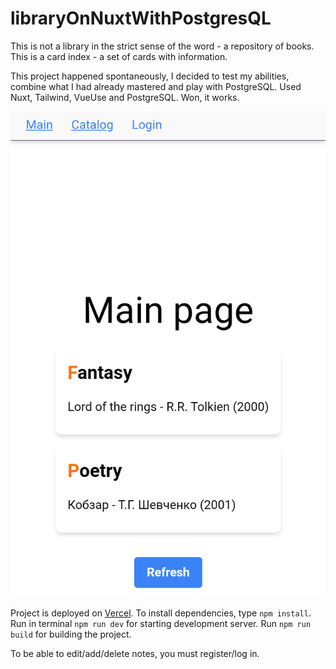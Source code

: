 # libraryOnNuxtWithPostgresQL

This is not a library in the strict sense of the word - a repository of books. This is a card index - a set of cards with information.

This project happened spontaneously, I decided to test my abilities, combine what I had already mastered and play with PostgreSQL. Used Nuxt, Tailwind, VueUse and PostgreSQL. Won, it works.

![library](/library.png "library")

Project is deployed on [Vercel](https://library-on-nuxt-with-postgres-ql.vercel.app/). To install dependencies, type `npm install`. Run in terminal `npm run dev` for starting development server. Run `npm run build` for building the project.

To be able to edit/add/delete notes, you must register/log in.
